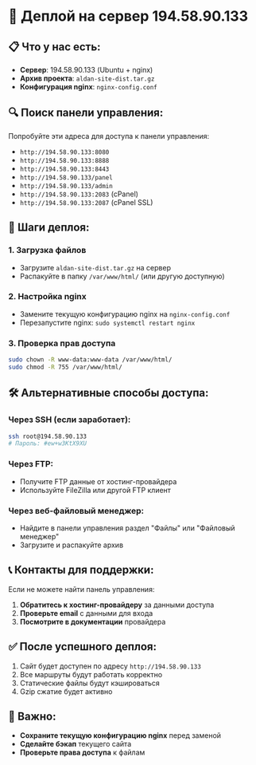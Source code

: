 # 🚀 Деплой на сервер 194.58.90.133

## 📋 Что у нас есть:

- **Сервер**: 194.58.90.133 (Ubuntu + nginx)
- **Архив проекта**: `aldan-site-dist.tar.gz`
- **Конфигурация nginx**: `nginx-config.conf`

## 🔍 Поиск панели управления:

Попробуйте эти адреса для доступа к панели управления:

- `http://194.58.90.133:8080`
- `http://194.58.90.133:8888`
- `http://194.58.90.133:8443`
- `http://194.58.90.133/panel`
- `http://194.58.90.133/admin`
- `http://194.58.90.133:2083` (cPanel)
- `http://194.58.90.133:2087` (cPanel SSL)

## 📁 Шаги деплоя:

### 1. Загрузка файлов

- Загрузите `aldan-site-dist.tar.gz` на сервер
- Распакуйте в папку `/var/www/html/` (или другую доступную)

### 2. Настройка nginx

- Замените текущую конфигурацию nginx на `nginx-config.conf`
- Перезапустите nginx: `sudo systemctl restart nginx`

### 3. Проверка прав доступа

```bash
sudo chown -R www-data:www-data /var/www/html/
sudo chmod -R 755 /var/www/html/
```

## 🛠️ Альтернативные способы доступа:

### Через SSH (если заработает):

```bash
ssh root@194.58.90.133
# Пароль: #ew+w3KtX9XU
```

### Через FTP:

- Получите FTP данные от хостинг-провайдера
- Используйте FileZilla или другой FTP клиент

### Через веб-файловый менеджер:

- Найдите в панели управления раздел "Файлы" или "Файловый менеджер"
- Загрузите и распакуйте архив

## 📞 Контакты для поддержки:

Если не можете найти панель управления:

1. **Обратитесь к хостинг-провайдеру** за данными доступа
2. **Проверьте email** с данными для входа
3. **Посмотрите в документации** провайдера

## ✅ После успешного деплоя:

1. Сайт будет доступен по адресу `http://194.58.90.133`
2. Все маршруты будут работать корректно
3. Статические файлы будут кэшироваться
4. Gzip сжатие будет активно

## 🚨 Важно:

- **Сохраните текущую конфигурацию nginx** перед заменой
- **Сделайте бэкап** текущего сайта
- **Проверьте права доступа** к файлам
